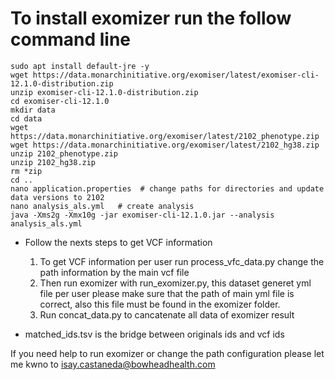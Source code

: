 # To install exomizer run the follow command line 
 ```
sudo apt install default-jre -y
wget https://data.monarchinitiative.org/exomiser/latest/exomiser-cli-12.1.0-distribution.zip
unzip exomiser-cli-12.1.0-distribution.zip
cd exomiser-cli-12.1.0
mkdir data
cd data
wget https://data.monarchinitiative.org/exomiser/latest/2102_phenotype.zip
wget https://data.monarchinitiative.org/exomiser/latest/2102_hg38.zip 
unzip 2102_phenotype.zip
unzip 2102_hg38.zip
rm *zip
cd ..
nano application.properties  # change paths for directories and update data versions to 2102
nano analysis_als.yml   # create analysis
java -Xms2g -Xmx10g -jar exomiser-cli-12.1.0.jar --analysis analysis_als.yml  
```

- Follow the nexts steps to get VCF information 

  1. To get VCF information per user run process_vfc_data.py change the path information by the main vcf file
  2. Then run exomizer with run_exomizer.py, this dataset generet yml file per user please make sure that the path of main yml file is correct, also this file must be found in the exomizer folder.
  3. Run concat_data.py to cancatenate all data of exomizer result

- matched_ids.tsv is the bridge between originals ids and vcf ids

If you need help to run exomizer or change the path configuration please let me kwno to isay.castaneda@bowheadhealth.com
